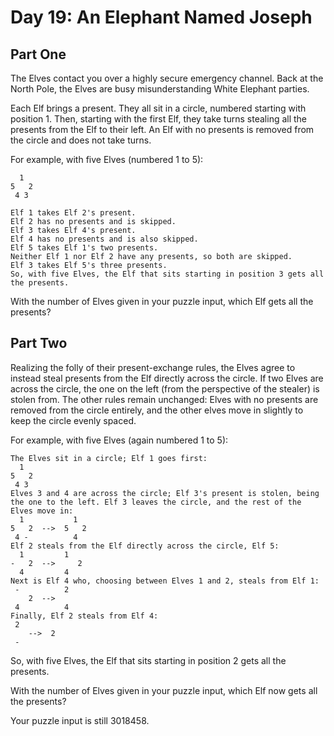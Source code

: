 # Day 19: An Elephant Named Joseph

## Part One

The Elves contact you over a highly secure emergency channel. Back at the North Pole, the Elves are busy misunderstanding White Elephant parties.

Each Elf brings a present. They all sit in a circle, numbered starting with position 1. Then, starting with the first Elf, they take turns stealing all the presents from the Elf to their left. An Elf with no presents is removed from the circle and does not take turns.

For example, with five Elves (numbered 1 to 5):

```
  1
5   2
 4 3

Elf 1 takes Elf 2's present.
Elf 2 has no presents and is skipped.
Elf 3 takes Elf 4's present.
Elf 4 has no presents and is also skipped.
Elf 5 takes Elf 1's two presents.
Neither Elf 1 nor Elf 2 have any presents, so both are skipped.
Elf 3 takes Elf 5's three presents.
So, with five Elves, the Elf that sits starting in position 3 gets all the presents.
```

With the number of Elves given in your puzzle input, which Elf gets all the presents?


## Part Two

Realizing the folly of their present-exchange rules, the Elves agree to instead steal presents from the Elf directly across the circle. If two Elves are across the circle, the one on the left (from the perspective of the stealer) is stolen from. The other rules remain unchanged: Elves with no presents are removed from the circle entirely, and the other elves move in slightly to keep the circle evenly spaced.

For example, with five Elves (again numbered 1 to 5):

```
The Elves sit in a circle; Elf 1 goes first:
  1
5   2
 4 3
Elves 3 and 4 are across the circle; Elf 3's present is stolen, being the one to the left. Elf 3 leaves the circle, and the rest of the Elves move in:
  1           1
5   2  -->  5   2
 4 -          4
Elf 2 steals from the Elf directly across the circle, Elf 5:
  1         1 
-   2  -->     2
  4         4 
Next is Elf 4 who, choosing between Elves 1 and 2, steals from Elf 1:
 -          2  
    2  -->
 4          4
Finally, Elf 2 steals from Elf 4:
 2
    -->  2  
 -
```

So, with five Elves, the Elf that sits starting in position 2 gets all the presents.

With the number of Elves given in your puzzle input, which Elf now gets all the presents?

Your puzzle input is still 3018458.
